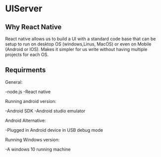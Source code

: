 # UIServer


## Why React Native
React native allows us to build a UI with a standard code base that can be setup to run on desktop OS (windows,Linus, MacOS) or even on Mobile (Android or IOS). Makes it simpler for us write without having multiple projects for each OS. 

## Requirments

General:

-node.js
-React native

Running android version:

-Android SDK
-Android studio emulator

Android Alternative:

-Plugged in Android device in USB debug mode

Running Windows version:

-A windows 10 running machine
